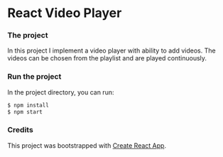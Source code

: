 # React Video Player

### The project

In this project I implement a video player with ability to add videos. The videos can be chosen from the playlist and are played continuously.

### Run the project

In the project directory, you can run:

```sh
$ npm install
$ npm start
```

### Credits

This project was bootstrapped with [Create React App](https://github.com/facebook/create-react-app).
